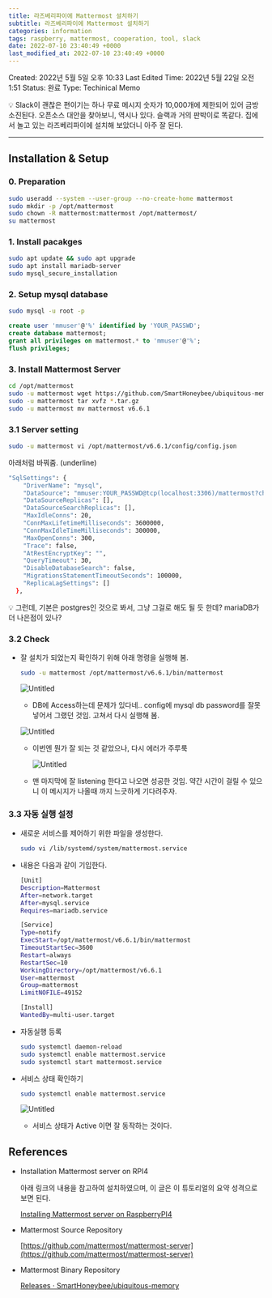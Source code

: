 ```yaml
---
title: 라즈베리파이에 Mattermost 설치하기
subtitle: 라즈베리파이에 Mattermost 설치하기
categories: information
tags: raspberry, mattermost, cooperation, tool, slack
date: 2022-07-10 23:40:49 +0000
last_modified_at: 2022-07-10 23:40:49 +0000
---
```


Created: 2022년 5월 5일 오후 10:33
Last Edited Time: 2022년 5월 22일 오전 1:51
Status: 완료
Type: Techinical Memo

<aside>
💡 Slack이 괜찮은 편이기는 하나 무료 메시지 숫자가 10,000개에 제한되어 있어 금방 소진된다. 오픈소스 대안을 찾아보니, 역시나 있다. 슬랙과 거의 판박이로 똑같다. 집에서 놀고 있는 라즈베리파이에 설치해 보았더니 아주 잘 된다.

</aside>

---

## Installation & Setup

### 0. Preparation

```bash
sudo useradd --system --user-group --no-create-home mattermost
sudo mkdir -p /opt/mattermost
sudo chown -R mattermost:mattermost /opt/mattermost/
su mattermost
```

### 1. Install pacakges

```bash
sudo apt update && sudo apt upgrade
sudo apt install mariadb-server
sudo mysql_secure_installation
```

### 2. Setup mysql database

```bash
sudo mysql -u root -p
```

```sql
create user 'mmuser'@'%' identified by 'YOUR_PASSWD';
create database mattermost;
grant all privileges on mattermost.* to 'mmuser'@'%';
flush privileges;
```

### 3. Install Mattermost Server

```bash
cd /opt/mattermost
sudo -u mattermost wget https://github.com/SmartHoneybee/ubiquitous-memory/releases/download/v6.6.1/mattermost-v6.6.1-linux-arm.tar.gz
sudo -u mattermost tar xvfz *.tar.gz
sudo -u mattermost mv mattermost v6.6.1 

```

### 3.1 Server setting

```bash
sudo -u mattermost vi /opt/mattermost/v6.6.1/config/config.json
```

아래처럼 바꿔줌. (underline)

```bash
"SqlSettings": {
    "DriverName": "mysql",
    "DataSource": "mmuser:YOUR_PASSWD@tcp(localhost:3306)/mattermost?charset=utf8mb4,utf8&readTimeout=30s&writeTimeout=30s",
    "DataSourceReplicas": [],
    "DataSourceSearchReplicas": [],
    "MaxIdleConns": 20,
    "ConnMaxLifetimeMilliseconds": 3600000,
    "ConnMaxIdleTimeMilliseconds": 300000,
    "MaxOpenConns": 300,
    "Trace": false,
    "AtRestEncryptKey": "",
    "QueryTimeout": 30,
    "DisableDatabaseSearch": false,
    "MigrationsStatementTimeoutSeconds": 100000,
    "ReplicaLagSettings": []
  },
```

<aside>
💡 그런데, 기본은 postgres인 것으로 봐서, 그냥 그걸로 해도 될 듯 한데? mariaDB가 더 나은점이 있나?

</aside>

### 3.2 Check

- 잘 설치가 되었는지 확인하기 위해 아래 명령을 실행해 봄.
    
    ```bash
    sudo -u mattermost /opt/mattermost/v6.6.1/bin/mattermost
    ```
    
    ![Untitled](%E1%84%85%E1%85%A1%E1%84%8C%E1%85%B3%E1%84%87%E1%85%A6%E1%84%85%E1%85%B5%E1%84%91%E1%85%A1%E1%84%8B%E1%85%B5%E1%84%8B%E1%85%A6%20Mattermost%20%E1%84%89%E1%85%A5%E1%86%AF%E1%84%8E%E1%85%B5%E1%84%92%E1%85%A1%E1%84%80%E1%85%B5%201a9ad3a2d5c246ed9b4e840ee380d0d1/Untitled.png)
    
    - DB에 Access하는데 문제가 있다네.. config에 mysql db password를 잘못 넣어서 그랬던 것임. 고쳐서 다시 실행해 봄.
    
    ![Untitled](%E1%84%85%E1%85%A1%E1%84%8C%E1%85%B3%E1%84%87%E1%85%A6%E1%84%85%E1%85%B5%E1%84%91%E1%85%A1%E1%84%8B%E1%85%B5%E1%84%8B%E1%85%A6%20Mattermost%20%E1%84%89%E1%85%A5%E1%86%AF%E1%84%8E%E1%85%B5%E1%84%92%E1%85%A1%E1%84%80%E1%85%B5%201a9ad3a2d5c246ed9b4e840ee380d0d1/Untitled%201.png)
    
    - 이번엔 뭔가 잘 되는 것 같았으나, 다시 에러가 주루룩
        
        ![Untitled](%E1%84%85%E1%85%A1%E1%84%8C%E1%85%B3%E1%84%87%E1%85%A6%E1%84%85%E1%85%B5%E1%84%91%E1%85%A1%E1%84%8B%E1%85%B5%E1%84%8B%E1%85%A6%20Mattermost%20%E1%84%89%E1%85%A5%E1%86%AF%E1%84%8E%E1%85%B5%E1%84%92%E1%85%A1%E1%84%80%E1%85%B5%201a9ad3a2d5c246ed9b4e840ee380d0d1/Untitled%202.png)
        
    - 맨 마지막에 잘 listening 한다고 나오면 성공한 것임. 약간 시간이 걸릴 수 있으니 이 메시지가 나올때 까지 느긋하게 기다려주자.

### 3.3 자동 실행 설정

- 새로운 서비스를 제어하기 위한 파일을 생성한다.
    
    ```bash
    sudo vi /lib/systemd/system/mattermost.service
    ```
    
- 내용은 다음과 같이 기입한다.
    
    ```bash
    [Unit]
    Description=Mattermost
    After=network.target
    After=mysql.service
    Requires=mariadb.service
    
    [Service]
    Type=notify
    ExecStart=/opt/mattermost/v6.6.1/bin/mattermost
    TimeoutStartSec=3600
    Restart=always
    RestartSec=10
    WorkingDirectory=/opt/mattermost/v6.6.1
    User=mattermost
    Group=mattermost
    LimitNOFILE=49152
    
    [Install]
    WantedBy=multi-user.target
    ```
    

- 자동실행 등록
    
    ```bash
    sudo systemctl daemon-reload
    sudo systemctl enable mattermost.service
    sudo systemctl start mattermost.service
    ```
    

- 서비스 상태 확인하기
    
    ```bash
    sudo systemctl enable mattermost.service
    ```
    
    ![Untitled](%E1%84%85%E1%85%A1%E1%84%8C%E1%85%B3%E1%84%87%E1%85%A6%E1%84%85%E1%85%B5%E1%84%91%E1%85%A1%E1%84%8B%E1%85%B5%E1%84%8B%E1%85%A6%20Mattermost%20%E1%84%89%E1%85%A5%E1%86%AF%E1%84%8E%E1%85%B5%E1%84%92%E1%85%A1%E1%84%80%E1%85%B5%201a9ad3a2d5c246ed9b4e840ee380d0d1/Untitled%203.png)
    
    - 서비스 상태가  Active 이면 잘 동작하는 것이다.

## References

- Installation Mattermost server on RPI4
    
    아래 링크의 내용을 참고하여 설치하였으며, 이 글은 이 튜토리얼의 요약 성격으로 보면 된다.
    
    [Installing Mattermost server on RaspberryPI4](https://minecraftchest1.wordpress.com/2021/03/15/installing-mattermost-raspberrypi4/)
    
- Mattermost Source Repository
    
    [https://github.com/mattermost/mattermost-server](https://github.com/mattermost/mattermost-server)
    
- Mattermost Binary Repository
    
    [Releases · SmartHoneybee/ubiquitous-memory](https://github.com/SmartHoneybee/ubiquitous-memory/releases)
